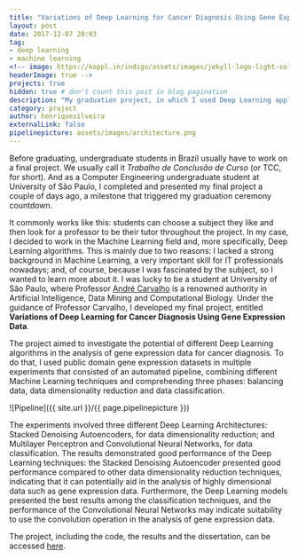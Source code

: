 ```yaml
---
title: "Variations of Deep Learning for Cancer Diagnosis Using Gene Expression Data"
layout: post
date: 2017-12-07 20:03
tag:
- deep learning
- machine learning
<!-- image: https://koppl.in/indigo/assets/images/jekyll-logo-light-solid.png
headerImage: true -->
projects: true
hidden: true # don't count this post in blog pagination
description: "My graduation project, in which I used Deep Learning applied to gene expression data for cancer diagnosis"
category: project
author: henriquesilveira
externalLink: false
pipelinepicture: assets/images/architecture.png
---
```


Before graduating, undergraduate students in Brazil usually have to work on a final project. We usually call it *Trabalho de Conclusão de Curso* (or TCC, for short). And as a Computer Engineering undergraduate student at University of São Paulo, I completed and presented my final project a couple of days ago, a milestone that triggered my graduation ceremony countdown.

It commonly works like this: students can choose a subject they like and then look for a professor to be their tutor throughout the project. In my case, I decided to work in the Machine Learning field and, more specifically, Deep Learning algorithms. This is mainly due to two reasons: I lacked a strong background in Machine Learning, a very important skill for IT professionals nowadays; and, of course, because I was fascinated by the subject, so I wanted to learn more about it. I was lucky to be a student at University of São Paulo, where Professor [André Carvalho](http://bv.fapesp.br/pt/pesquisador/34735/andre-carlos-ponce-de-leon-ferreira-de-carvalho/) is a renowned authority in Artificial Intelligence, Data Mining and Computational Biology. Under the guidance of Professor Carvalho, I developed my final project, entitled **Variations of Deep Learning for Cancer Diagnosis Using Gene Expression Data**.

The project aimed to investigate the potential of different Deep Learning algorithms in the analysis of gene expression data for cancer diagnosis. To do that, I used public domain gene expression datasets in multiple experiments that consisted of an automated pipeline, combining different Machine Learning techniques and comprehending three phases: balancing data, data dimensionality reduction and data classification.

![Pipeline]({{ site.url }}/{{ page.pipelinepicture }})

The experiments involved three different Deep Learning Architectures: Stacked Denoising Autoencoders, for data dimensionality reduction; and Multilayer Perceptron and Convolutional Neural Networks, for data classification. The results demonstrated good performance of the Deep Learning techniques: the Stacked Denoising Autoencoder presented good performance compared to other data dimensionality reduction techniques, indicating that it can potentially aid in the analysis of highly dimensional data such as gene expression data. Furthermore, the Deep Learning models presented the best results among the classification techniques, and the performance of the Convolutional Neural Networks may indicate suitability to use the convolution operation in the analysis of gene expression data.

The project, including the code, the results and the dissertation, can be accessed [here](https://github.com/henrisilver/DeepLearningCancer).

